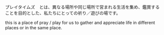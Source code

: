プレイタイムズ　とは、異なる場所や同じ場所で営まれる生活を集め、鑑賞することを目的とした、私たちにとっての祈り／遊びの場です。

this is a place of pray / play for us to gather and appreciate life in different places or in the same place.